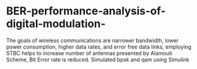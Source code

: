 # BER-performance-analysis-of-digital-modulation-
The goals of wireless communications are narrower bandwidth, lower power consumption, higher data rates, and error free data links, employing STBC helps to increase number of antennas presented by Alamouti Scheme, Bit Error rate is reduced. Simulated bpsk and qam using Simulink
